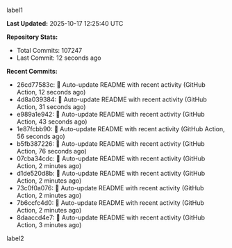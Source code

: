 
label1 
<!-- ACTIVITY_START -->
**Last Updated:** 2025-10-17 12:25:40 UTC

**Repository Stats:**
- Total Commits: 107247
- Last Commit: 12 seconds ago

**Recent Commits:**
- 26cd77583c: 🤖 Auto-update README with recent activity (GitHub Action, 12 seconds ago)
- 4d8a039384: 🤖 Auto-update README with recent activity (GitHub Action, 31 seconds ago)
- e989a1e942: 🤖 Auto-update README with recent activity (GitHub Action, 43 seconds ago)
- 1e87fcbb90: 🤖 Auto-update README with recent activity (GitHub Action, 56 seconds ago)
- b5fb387226: 🤖 Auto-update README with recent activity (GitHub Action, 76 seconds ago)
- 07cba34cdc: 🤖 Auto-update README with recent activity (GitHub Action, 2 minutes ago)
- d1de520d8b: 🤖 Auto-update README with recent activity (GitHub Action, 2 minutes ago)
- 73c0f0a076: 🤖 Auto-update README with recent activity (GitHub Action, 2 minutes ago)
- 7b6ccfc4d0: 🤖 Auto-update README with recent activity (GitHub Action, 2 minutes ago)
- 8daaccd4e7: 🤖 Auto-update README with recent activity (GitHub Action, 3 minutes ago)
<!-- ACTIVITY_END -->

label2
